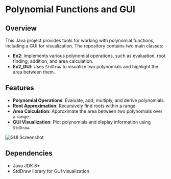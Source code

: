 # Polynomial Functions and GUI

## Overview
This Java project provides tools for working with polynomial functions, including a GUI for visualization. The repository contains two main classes:
- **Ex2**: Implements various polynomial operations, such as evaluation, root finding, addition, and area calculation.
- **Ex2_GUI**: Uses `StdDraw` to visualize two polynomials and highlight the area between them.

## Features
- **Polynomial Operations**: Evaluate, add, multiply, and derive polynomials.
- **Root Approximation**: Recursively find roots within a range.
- **Area Calculation**: Approximate the area between two polynomials over a range.
- **GUI Visualization**: Plot polynomials and display information using `StdDraw`.

![GUI Screenshot](images/gui_screenshot.png)

## Dependencies
- Java JDK 8+
- StdDraw library for GUI visualization
